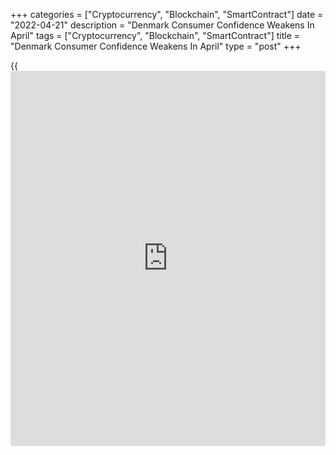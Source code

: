 +++
categories = ["Cryptocurrency", "Blockchain", "SmartContract"]
date = "2022-04-21"
description = "Denmark Consumer Confidence Weakens In April"
tags = ["Cryptocurrency", "Blockchain", "SmartContract"]
title = "Denmark Consumer Confidence Weakens In April"
type = "post"
+++

{{<iframe id="large-banner" src="https://www.bounty.group/#slide=21.0" width="100%" height="600" scrolling="no" style="border: 0px solid rgb(216, 221, 230); border-radius: 3px;">}}

Denmark's consumer confidence deteriorated in April due to a sharp
decline in four of the five indicators, survey data from Statistics
Denmark showed on Thursday.

The consumer confidence index fell -20.9 in March from -14.4 in March.
The average for the past six months was 7.4.

The index measuring consumers' view regarding the future personal
financial situation decreased markedly to -8.4 in April from -5.8 in the
preceding month.

The measure reflecting the past personal financial situation fell to
-13.9 in April from -5.7 in the prior month.

Households' assessment regarding the general economic situation of the
country over the next year increased to -22.2 in April from -26.0 in
March.

The index reflecting the view on the past general economic situation
weakened to -29.1 from -18.4 March.

Consumers were more negative towards the big purchases in February as
the index reading fell to -31.0 from -16.1 in the previous month.

Households expect unemployment to rise over the next year.

For comments and feedback [contact](https://www.playgroundfx.com/contact/): editorial@rtt[news](https://www.letsplayfx.com/blog/forex-news-website/).com

[Economic News][1]

 **What parts of the world are seeing the best (and worst) economic
performances lately? Click[here][2] to check out our [Econ Scorecard][2]
and find out! See up-to-the-moment [ranking](https://www.playgroundfx.com/blog/crypto-exchange-ranking/)s for the best and worst
performers in [GDP][2], [unemployment rate][3], [inflation][4] and much
more.**

   1. www.rtt[news](https://www.letsplayfx.com/blog/forex-news-website/).com/Content/EconomicNews.aspx
   2. www.rtt[news](https://www.letsplayfx.com/blog/forex-news-website/).com/economic-scorecard/world-rank/GDP/highest-performance.aspx
   3. www.rtt[news](https://www.letsplayfx.com/blog/forex-news-website/).com/economic-scorecard/world-rank/unemployment-rate/lowest-performance.aspx
   4. www.rtt[news](https://www.letsplayfx.com/blog/forex-news-website/).com/economic-scorecard/world-rank/CPI/highest-performance.aspx